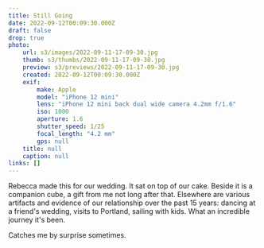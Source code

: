 ```yaml
---
title: Still Going
date: 2022-09-12T00:09:30.000Z
draft: false
drop: true
photo:
    url: s3/images/2022-09-11-17-09-30.jpg
    thumb: s3/thumbs/2022-09-11-17-09-30.jpg
    preview: s3/previews/2022-09-11-17-09-30.jpg
    created: 2022-09-12T00:09:30.000Z
    exif:
        make: Apple
        model: "iPhone 12 mini"
        lens: "iPhone 12 mini back dual wide camera 4.2mm f/1.6"
        iso: 1000
        aperture: 1.6
        shutter_speed: 1/25
        focal_length: "4.2 mm"
        gps: null
    title: null
    caption: null
links: []
---
```


Rebecca made this for our wedding. It sat on top of our cake. Beside it is a companion cube, a gift from me not long after that. Elsewhere are various artifacts and evidence of our relationship over the past 15 years: dancing at a friend's wedding, visits to Portland, sailing with kids. What an incredible journey it's been.

Catches me by surprise sometimes.
